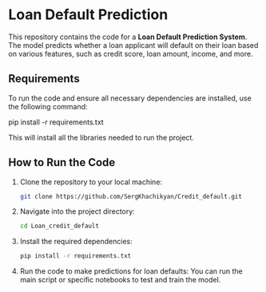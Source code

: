 # Loan Default Prediction

This repository contains the code for a **Loan Default Prediction System**. 
The model predicts whether a loan applicant will default on their loan based on various features, such as credit score, loan amount, income, and more.

## Requirements

To run the code and ensure all necessary dependencies are installed, use the following command:

pip install -r requirements.txt

This will install all the libraries needed to run the project.

## How to Run the Code

1. Clone the repository to your local machine:
   ```sh
   git clone https://github.com/SergKhachikyan/Credit_default.git
   ```
2. Navigate into the project directory:
   ```sh
   cd Loan_credit_default
   ```
3. Install the required dependencies:
   ```sh
   pip install -r requirements.txt
   ```
4. Run the code to make predictions for loan defaults: You can run the main script or specific notebooks to test and train the model.
